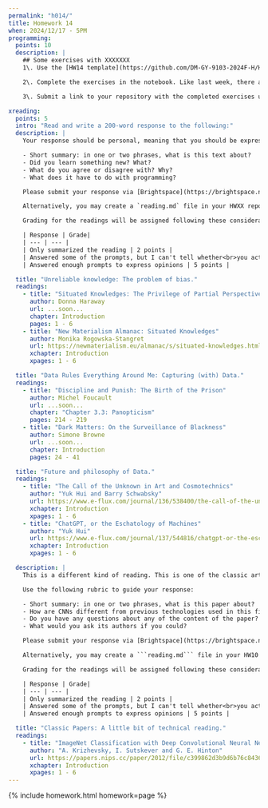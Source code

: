 ```yaml
---
permalink: "h014/"
title: Homework 14
when: 2024/12/17 - 5PM
programming:
  points: 10
  description: |
    ## Some exercises with XXXXXXX
    1\. Use the [HW14 template](https://github.com/DM-GY-9103-2024F-H/HW14) to start a repository in your organization's GitHub space. It should be named HW10. Open the notebook file using GitHub Codespaces to continue the exercises.

    2\. Complete the exercises in the notebook. Like last week, there are some interpretation questions on this one.

    3\. Submit a link to your repository with the completed exercises using [Brightspace](https://brightspace.nyu.edu/d2l/home/407565).

xreading:
  points: 5
  intro: "Read and write a 200-word response to the following:"
  description: |
    Your response should be personal, meaning that you should be expressing your views and opinions about the text and not just summarizing it. You can use the following rubric to guide your response:

    - Short summary: in one or two phrases, what is this text about?
    - Did you learn something new? What?
    - What do you agree or disagree with? Why?
    - What does it have to do with programming?

    Please submit your response via [Brightspace](https://brightspace.nyu.edu/).

    Alternatively, you may create a `reading.md` file in your HWXX repo and write your response in markdown. Just make sure to submit a link to the file using [Brightspace](https://brightspace.nyu.edu/).

    Grading for the readings will be assigned following these considerations:

    | Response | Grade|
    | --- | --- |
    | Only summarized the reading | 2 points |
    | Answered some of the prompts, but I can't tell whether<br>you actually read the text, or what you thought | 3 points |
    | Answered enough prompts to express opinions | 5 points |

  title: "Unreliable knowledge: The problem of bias."
  readings:
    - title: "Situated Knowledges: The Privilege of Partial Perspective"
      author: Donna Haraway
      url: ...soon...
      chapter: Introduction
      pages: 1 - 6
    - title: "New Materialism Almanac: Situated Knowledges"
      author: Monika Rogowska-Stangret
      url: https://newmaterialism.eu/almanac/s/situated-knowledges.html
      xchapter: Introduction
      xpages: 1 - 6

  title: "Data Rules Everything Around Me: Capturing (with) Data."
  readings:
    - title: "Discipline and Punish: The Birth of the Prison"
      author: Michel Foucault
      url: ...soon...
      chapter: "Chapter 3.3: Panopticism"
      pages: 214 - 219
    - title: "Dark Matters: On the Surveillance of Blackness"
      author: Simone Browne
      url: ...soon...
      chapter: Introduction
      pages: 24 - 41

  title: "Future and philosophy of Data."
  readings:
    - title: "The Call of the Unknown in Art and Cosmotechnics"
      author: "Yuk Hui and Barry Schwabsky"
      url: https://www.e-flux.com/journal/136/538400/the-call-of-the-unknown-in-art-and-cosmotechnics/
      xchapter: Introduction
      xpages: 1 - 6  
    - title: "ChatGPT, or the Eschatology of Machines"
      author: "Yuk Hui"
      url: https://www.e-flux.com/journal/137/544816/chatgpt-or-the-eschatology-of-machines/
      xchapter: Introduction
      xpages: 1 - 6

  description: |
    This is a different kind of reading. This is one of the classic articles about a very powerful neural network architecture. Instead of trying to fully understand all of the details of the paper, you can focus on the high-level aspects and implications of the ideas presented.

    Use the following rubric to guide your response:

    - Short summary: in one or two phrases, what is this paper about?
    - How are CNNs different from previous technologies used in this field?
    - Do you have any questions about any of the content of the paper?
    - What would you ask its authors if you could?

    Please submit your response via [Brightspace](https://brightspace.nyu.edu/).

    Alternatively, you may create a ```reading.md``` file in your HW10 repo and write your response in markdown. Just make sure to submit a link to the file using [Brightspace](https://brightspace.nyu.edu/).

    Grading for the readings will be assigned following these considerations:

    | Response | Grade|
    | --- | --- |
    | Only summarized the reading | 2 points |
    | Answered some of the prompts, but I can't tell whether<br>you actually read the text, or what you thought | 3 points |
    | Answered enough prompts to express opinions | 5 points |

  title: "Classic Papers: A little bit of technical reading."
  readings:
    - title: "ImageNet Classification with Deep Convolutional Neural Networks"
      author: "A. Krizhevsky, I. Sutskever and G. E. Hinton"
      url: https://papers.nips.cc/paper/2012/file/c399862d3b9d6b76c8436e924a68c45b-Paper.pdf
      xchapter: Introduction
      xpages: 1 - 6
---
```

{% include homework.html homework=page %}
